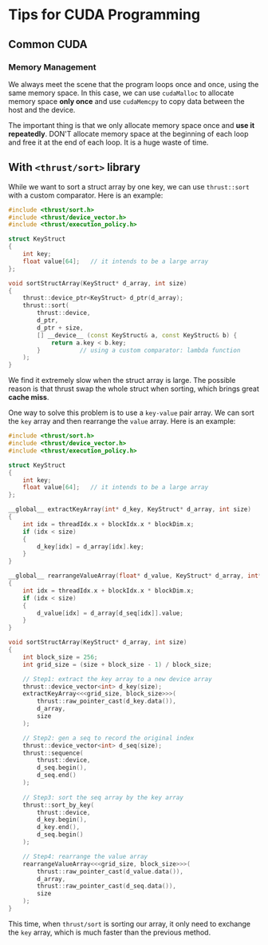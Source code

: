# Tips for CUDA Programming

## Common CUDA

### Memory Management

We always meet the scene that the program loops once and once, using the same memory space. In this case, we can use `cudaMalloc` to allocate memory space **only once** and use `cudaMemcpy` to copy data between the host and the device. 

The important thing is that we only allocate memory space once and **use it repeatedly**. DON'T allocate memory space at the beginning of each loop and free it at the end of each loop. It is a huge waste of time.

## With `<thrust/sort>` library

While we want to sort a struct array by one key, we can use `thrust::sort` with a custom comparator. Here is an example:

```cpp
#include <thrust/sort.h>
#include <thrust/device_vector.h>
#include <thrust/execution_policy.h>

struct KeyStruct 
{
    int key;
    float value[64];   // it intends to be a large array
};

void sortStructArray(KeyStruct* d_array, int size) 
{
    thrust::device_ptr<KeyStruct> d_ptr(d_array);
    thrust::sort(
        thrust::device, 
        d_ptr, 
        d_ptr + size, 
        [] __device__ (const KeyStruct& a, const KeyStruct& b) {
            return a.key < b.key;
        }           // using a custom comparator: lambda function
    );             
}
```

We find it extremely slow when the struct array is large. The possible reason is that thrust swap the whole struct when sorting, which brings great **cache miss**.


One way to solve this problem is to use a `key-value` pair array. We can sort the `key` array and then rearrange the `value` array. Here is an example:

```cpp
#include <thrust/sort.h>
#include <thrust/device_vector.h>
#include <thrust/execution_policy.h>

struct KeyStruct 
{
    int key;
    float value[64];   // it intends to be a large array
};

__global__ extractKeyArray(int* d_key, KeyStruct* d_array, int size)
{
    int idx = threadIdx.x + blockIdx.x * blockDim.x;
    if (idx < size)
    {
        d_key[idx] = d_array[idx].key;
    }
}

__global__ rearrangeValueArray(float* d_value, KeyStruct* d_array, int* d_seq, int size)
{
    int idx = threadIdx.x + blockIdx.x * blockDim.x;
    if (idx < size)
    {
        d_value[idx] = d_array[d_seq[idx]].value;
    }
}

void sortStructArray(KeyStruct* d_array, int size) 
{   
    int block_size = 256;
    int grid_size = (size + block_size - 1) / block_size;

    // Step1: extract the key array to a new device array
    thrust::device_vector<int> d_key(size);
    extractKeyArray<<<grid_size, block_size>>>(
        thrust::raw_pointer_cast(d_key.data()),
        d_array, 
        size
    );

    // Step2: gen a seq to record the original index
    thrust::device_vector<int> d_seq(size);
    thrust::sequence(
        thrust::device, 
        d_seq.begin(), 
        d_seq.end()
    );
    
    // Step3: sort the seq array by the key array
    thrust::sort_by_key(
        thrust::device, 
        d_key.begin(), 
        d_key.end(), 
        d_seq.begin()
    );

    // Step4: rearrange the value array
    rearrangeValueArray<<<grid_size, block_size>>>(
        thrust::raw_pointer_cast(d_value.data()),
        d_array, 
        thrust::raw_pointer_cast(d_seq.data()),
        size
    );
}
```

This time, when `thrust/sort` is sorting our array, it only need to exchange the `key` array, which is much faster than the previous method.

